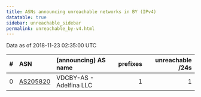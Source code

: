 ```yaml
---
title: ASNs announcing unreachable networks in BY (IPv4)
datatable: true
sidebar: unreachable_sidebar
permalink: unreachable_by-v4.html
---
```


Data as of 2018-11-23 02:35:00 UTC


<div class="datatable-begin"></div>

|   # | ASN                                      | (announcing) AS name    |   prefixes |   unreachable /24s |
|----:|:-----------------------------------------|:------------------------|-----------:|-------------------:|
|   0 | [AS205820](unreachable_AS205820-v4.html) | VDCBY-AS - Adelfina LLC |          1 |                  1 |

<div class="datatable-end"></div>